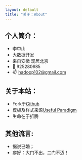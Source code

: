 ```yaml
---
layout: default
title: "关于：About"
---
```


## 个人简介：

* 李中山
* 大数据开发
* 来自安徽 现居北京
* 🐧 925280685
* 📫 hadoop102@gmail.com

## 关于本站：

* Fork于[Github](https://github.com/LippiOuYang/LippiOuYang.github.io)
* 模板及样式来源[Useful Paradigm](http://usefulparadigm.com/)
* 生命在于折腾

## 其他流言:

* 据说已婚；
* 癖好：大门不出，二门不迈！
